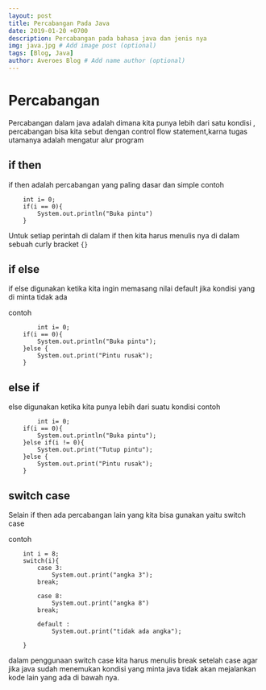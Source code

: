 ```yaml
---
layout: post
title: Percabangan Pada Java
date: 2019-01-20 +0700
description: Percabangan pada bahasa java dan jenis nya
img: java.jpg # Add image post (optional)
tags: [Blog, Java]
author: Averoes Blog # Add name author (optional)
---
```


# Percabangan
Percabangan dalam java adalah dimana kita punya lebih dari satu kondisi , percabangan bisa kita sebut dengan control flow statement,karna tugas utamanya adalah mengatur alur program

## if then
if then adalah percabangan yang paling dasar dan simple
contoh
```
	int i= 0;
	if(i == 0){
		System.out.println("Buka pintu")
	}
```

Untuk setiap perintah di dalam if then kita harus menulis nya di dalam sebuah curly bracket `{}`

## if else
if else digunakan ketika kita ingin memasang nilai default jika kondisi yang di minta tidak ada

contoh
```
		int i= 0;
	if(i == 0){
		System.out.println("Buka pintu");
	}else {
		System.out.print("Pintu rusak");
	}
```

## else if
else digunakan ketika kita punya lebih dari suatu kondisi
contoh
```
		int i= 0;
	if(i == 0){
		System.out.println("Buka pintu");
	}else if(i != 0){
		System.out.print("Tutup pintu");
	}else {
		System.out.print("Pintu rusak");
	}
```

## switch case
Selain if then ada percabangan lain yang kita bisa gunakan yaitu switch case

contoh

```
	int i = 8;
	switch(i){
		case 3:
			System.out.print("angka 3");
		break;

		case 8:
			System.out.print("angka 8")
		break;

		default :
			System.out.print("tidak ada angka");

	}
```

dalam penggunaan switch case kita harus menulis break setelah case agar jika java sudah menemukan kondisi yang minta java tidak akan mejalankan kode lain yang ada di bawah nya.
